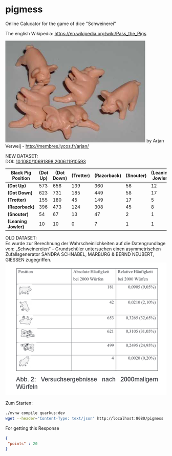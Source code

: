 # pigmess
Online Calucator for the game of dice "Schweinerei"

The english Wikipedia:
https://en.wikipedia.org/wiki/Pass_the_Pigs

![Plastikschweine, die als Würfel benutzt werden.](/images/Pig_dice.jpg?raw=true "Plastikschweine, die als Würfel benutzt werden.")
by Arjan Verweij - http://membres.lycos.fr/arjan/

NEW DATASET:
<br>DOI: [10.1080/10691898.2006.11910593](https://doi.org/10.1080/10691898.2006.11910593)

|Black Pig Position|(Dot Up)                       |(Dot Down)                |(Trotter)|(Razorback)|(Snouter)|(Leaning Jowler)|
|------------------|--------------------------------|---------------------------|----------|-----------|---------|----------------|
|**(Dot Up)**        |573                             |656                        |139       |360        |56       |12              |
|**(Dot Down)**      |623                             |731                        |185       |449        |58       |17              |
|**(Trotter)**       |155                             |180                        |45        |149        |17       |5               |
|**(Razorback)**     |396                             |473                        |124       |308        |45       |8               |
|**(Snouter)**       |54                              |67                         |13        |47         |2        |1               |
|**(Leaning Jowler)**|10                              |10                         |0         |7          |1        |1               |

OLD DATASET:
<br>Es wurde zur Berechnung der Wahrscheinlichkeiten auf die Datengrundlage von:
„Schweinereien“ – Grundschüler untersuchen einen asymmetrischen Zufallsgenerator
SANDRA SCHNABEL, MARBURG & BERND NEUBERT, GIESSEN
zugegriffen.
![Screenshot](/images/schweinewahrscheinlichkeit.png?raw=true "Screenshot aus dem Paper.")


Zum Starten:

```bash
./mvnw compile quarkus:dev
wget --header="Content-Type: text/json" http://localhost:8080/pigmess
```

For getting this Response
```json
{
 "points" : 20
}
```
